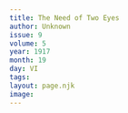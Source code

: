 ```yaml
---
title: The Need of Two Eyes
author: Unknown
issue: 9
volume: 5
year: 1917
month: 19
day: VI
tags:
layout: page.njk
image:
---
```

